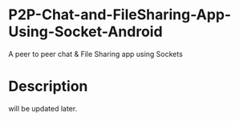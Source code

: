 # P2P-Chat-and-FileSharing-App-Using-Socket-Android
A peer to peer chat & File Sharing app using Sockets


# Description
will be updated later. 

